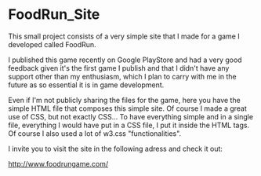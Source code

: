 # FoodRun_Site

This small project consists of a very simple site that I made for a game I developed called FoodRun.

I published this game recently on Google PlayStore and had a very good feedback given it's the first game I publish and that I didn't have any support other than my enthusiasm, which I plan to carry with me in the future as so essential it is in game development. 

Even if I'm not publicly sharing the files for the game, here you have the simple HTML file that composes this simple site. Of course I made a great use of CSS, but not exactly CSS... To have everything simple and in a single file, everything I would have put in a CSS file, I put it inside the HTML tags. Of course I also used a lot of w3.css "functionalities".

I invite you to visit the site in the following adress and check it out:

http://www.foodrungame.com/
